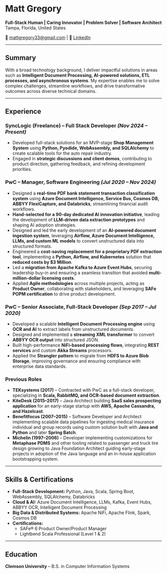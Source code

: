 # Matt Gregory  
**Full-Stack Human | Caring Innovator | Problem Solver | Software Architect**  
Tampa, Florida, United States  

📧 [mattgregory33@gmail.com](mailto:mattgregory33@gmail.com) | 🔗 [LinkedIn](https://www.linkedin.com/in/mattgregory)  

---

## Summary  
With a broad technology background, I deliver impactful solutions in areas such as **Intelligent Document Processing, AI-powered solutions, ETL processes, and asynchronous systems**. My expertise enables me to solve complex challenges, streamline workflows, and drive transformative outcomes across diverse technical domains.

---

## Experience  

### **SyncLogic (Freelance) – Full Stack Developer** *(Nov 2024 – Present)*  
- Developed full-stack solutions for an MVP-stage **Shop Management System** using **Python, Pyodide, WebAssembly, and SQLAlchemy** to create scalable tools for the auto repair industry.  
- Engaged in **strategic discussions and client demos**, contributing to product direction, gathering feedback, and refining development priorities.  

### **PwC – Manager, Software Engineering** *(Jul 2020 – Nov 2024)*  
- Designed a **real-time PDF bank statement transaction classification system** using **Azure Document Intelligence, Service Bus, Cosmos DB, ABBYY FlexiCapture, and Databricks**, streamlining financial audit workflows.  
- **Hand-selected for a 90-day dedicated AI innovation initiative**, leading the development of **LLM-driven data extraction prototypes** and shaping AI adoption strategies.  
- Designed and led the early development of an **AI-powered document ingestion system**, leveraging **Airflow, Azure Document Intelligence, LLMs, and custom ML models** to convert unstructured data into structured formats.  
- Engineered a **cost-saving replacement for a proprietary PDF extraction tool**, implementing a **Python, Airflow, and Kubernetes** solution that 
**reduced costs by $3 Million**.  
- Led a **migration from Apache Kafka to Azure Event Hubs**, securing leadership buy-in and ensuring a seamless transition that avoided **multi-million-dollar licensing costs**.  
- Applied **Agile methodologies** across multiple projects, acting as **Product Owner**, collaborating with stakeholders, and leveraging **SAFe POPM certification** to drive product development.  

### **PwC – Senior Associate, Full-Stack Developer** *(Sep 2017 – Jul 2020)*  
- Developed a scalable **Intelligent Document Processing engine** using **OCR and AI** to extract labels from unstructured documents.  
- Designed and implemented a **streaming XML transformer** to convert **ABBYY OCR output** into structured JSON.  
- Built high-performance **NiFi-based processing flows**, integrating **REST services** and custom **Akka Streams** processors.  
- Applied the **Strangler pattern** to migrate from **HDFS to Azure Blob Storage**, improving governance and ensuring compliance with enterprise data standards.  

### **Previous Roles**  
- **TEKsystems (2017)** – Contracted with PwC as a full-stack developer, specializing in **Scala, RabbitMQ, and OCR-based document extraction**.  
- **KiteDesk (2015–2017)** – Java Architect building **SaaS sales prospecting application** for an early-stage startup with **AWS, Apache Cassandra, and Hazelcast**.  
- **Benefitfocus (2007–2015)** – Software Developer and Architect implementing scalable data pipelines for ingesting medical insurance individual and group records using custom solution built with **Java and Python** and later **Spring Batch**.  
- **Michelin (1997–2006)** – Developer implementing customizations for **Metaphase PDMS** and other tooling related to passenger and truck tire design growing to Java Foundation Architect guiding early-stage projects in adoption of the Java language and an in-house application bootstrapping system.

---

## Skills & Certifications  
- **Full-Stack Development:** Python, Java, Scala, Spring Boot, WebAssembly, SQLAlchemy, Databricks  
- **Cloud & AI:** Azure Document Intelligence, LLMs, Kafka, Event Hubs, ABBYY OCR, Intelligent Document Processing  
- **Big Data & Distributed Systems:** Apache NiFi, Apache Flink, Spark, Cosmos DB  
- **Certifications:**  
  - SAFe® 6 Product Owner/Product Manager  
  - Lightbend Scala Professional (Level 1 & 2)  

---

## Education  
**Clemson University** – B.S. in Computer Information Systems  
